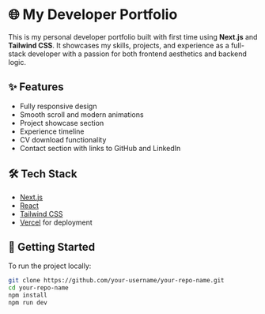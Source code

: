 # 🌐 My Developer Portfolio

This is my personal developer portfolio built with first time using **Next.js** and **Tailwind CSS**. It showcases my skills, projects, and experience as a full-stack developer with a passion for both frontend aesthetics and backend logic.

## ✨ Features

- Fully responsive design
- Smooth scroll and modern animations
- Project showcase section
- Experience timeline
- CV download functionality
- Contact section with links to GitHub and LinkedIn

## 🛠 Tech Stack

- [Next.js](https://nextjs.org/)
- [React](https://react.dev/)
- [Tailwind CSS](https://tailwindcss.com/)
- [Vercel](https://vercel.com/) for deployment

## 🚀 Getting Started

To run the project locally:

```bash
git clone https://github.com/your-username/your-repo-name.git
cd your-repo-name
npm install
npm run dev
